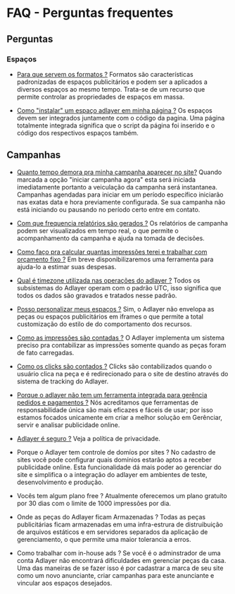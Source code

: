 # FAQ - Perguntas frequentes
 
## Perguntas
### Espaços
- [Para que servem os formatos ?](#)
Formatos são características padronizadas de espaços publicitários e podem ser a aplicados a diversos espaços ao mesmo tempo. Trata-se de um recurso que permite controlar as propriedades de espaços em massa.

- [Como "instalar" um espaço adlayer em minha página ?](#)
Os espaços devem ser integrados juntamente com o código da pagina.
Uma página totalmente integrada significa que o script da página foi inserido e o código dos respectivos espaços também.


## Campanhas
- [Quanto tempo demora pra minha campanha aparecer no site?](#)
Quando marcada a opção "iniciar campanha agora" esta será iniciada imediatamente portanto a veiculação da campanha será instantanea.
Campanhas agendadas para iniciar em um período específico iniciarão nas exatas data e hora previamente configurada.
Se sua campanha não está iniciando ou pausando no período certo entre em contato.

- [Com que frequencia relatórios são gerados ?](#)
Os relatórios de campanha podem ser visualizados em tempo real, o que permite o acompanhamento da campanha e ajuda na tomada de decisões.


- [Como faço pra calcular quantas impressões terei e trabalhar com orçamento fixo ?](#)
Em breve disponibilizaremos uma ferramenta para ajuda-lo a estimar suas despesas.

- [Qual é timezone utilizada nas operações do adlayer ?](#)
Todos os subsistemas do Adlayer operam com o padrão UTC, isso significa que todos os dados são gravados e tratados nesse padrão.

- [Posso personalizar meus espaços ?](#)
Sim, o Adlayer não envelopa as peças ou espaços publicitários em iframes o que permite a total customização do estilo de do comportamento dos recursos.

- [Como as impressões são contadas ?](#)
O Adlayer implementa um sistema preciso pra contabilizar as impressões somente quando as peças foram de fato carregadas.

- [Como os clicks são contados ?](#)
Clicks são contabilizados quando o usuário clica na peça e é redirecionado para o site de destino através do sistema de tracking do Adlayer.

- [Porque o adlayer não tem um ferramenta integrada para gerência pedidos e pagamentos ?](#)
Nós acreditamos que ferramentas de responsabilidade única são mais eficazes e fáceis de usar; por isso estamos focados unicamente em criar a melhor solução em Gerênciar, servir e analisar publicidade online.

- [Adlayer é seguro ?](#)
Veja a política de privacidade.

* Porque o Adlayer tem controle de domíos por sites ?
No cadastro de sites você pode configurar quais domínios estarão aptos a receber publicidade online. Esta funcionalidade dá mais poder ao gerenciar do site e simplifica o a integração do adlayer em ambientes de teste, desenvolvimento e produção.


* Vocês tem algum plano free ?
Atualmente oferecemos um plano gratuíto por 30 dias com o limite de 1000 impressões por dia.

* Onde as peças do Adlayer ficam Armazenadas ?
Todas as peças publicitárias ficam armazenadas em uma infra-estrura de distruibuição de arquivos estáticos e em servidores separados da aplicação de gerenciamento, o que permite uma maior tolerancia a erros.

* Como trabalhar com in-house ads ?
Se você é o adminstrador de uma conta Adlayer não encontrará dificuldades em gerenciar peças da casa. Uma das maneiras de se fazer isso é por cadastrar a marca de seu site como um novo anunciante, criar campanhas para este anunciante e vincular aos espaços desejados.
